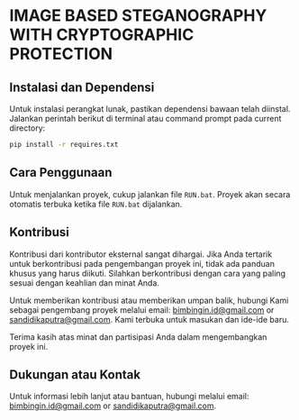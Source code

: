 # IMAGE BASED STEGANOGRAPHY WITH CRYPTOGRAPHIC PROTECTION

## Instalasi dan Dependensi

Untuk instalasi perangkat lunak, pastikan dependensi bawaan telah diinstal. Jalankan perintah berikut di terminal atau command prompt pada current directory:

```bash
pip install -r requires.txt
```

## Cara Penggunaan

Untuk menjalankan proyek, cukup jalankan file `RUN.bat`. Proyek akan secara otomatis terbuka ketika file `RUN.bat` dijalankan.

## Kontribusi

Kontribusi dari kontributor eksternal sangat dihargai. Jika Anda tertarik untuk berkontribusi pada pengembangan proyek ini, tidak ada panduan khusus yang harus diikuti. Silahkan berkontribusi dengan cara yang paling sesuai dengan keahlian dan minat Anda.

Untuk memberikan kontribusi atau memberikan umpan balik, hubungi Kami sebagai pengembang proyek melalui email: bimbingin.id@gmail.com or sandidikaputra@gmail.com. Kami terbuka untuk masukan dan ide-ide baru.

Terima kasih atas minat dan partisipasi Anda dalam mengembangkan proyek ini.

## Dukungan atau Kontak

Untuk informasi lebih lanjut atau bantuan, hubungi melalui email: bimbingin.id@gmail.com or sandidikaputra@gmail.com.
